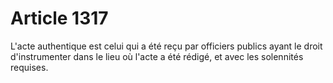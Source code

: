 # Article 1317

L'acte authentique est celui qui a été reçu par officiers publics ayant le droit d'instrumenter dans le lieu où l'acte a été rédigé, et avec les solennités requises.
